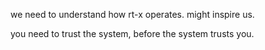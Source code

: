 we need to understand how rt-x operates. might inspire us.

you need to trust the system, before the system trusts you.